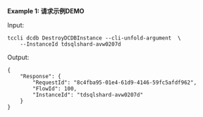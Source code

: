 **Example 1: 请求示例DEMO**



Input: 

```
tccli dcdb DestroyDCDBInstance --cli-unfold-argument  \
    --InstanceId tdsqlshard-avw0207d
```

Output: 
```
{
    "Response": {
        "RequestId": "8c4fba95-01e4-61d9-4146-59fc5afdf962",
        "FlowId": 100,
        "InstanceId": "tdsqlshard-avw0207d"
    }
}
```

